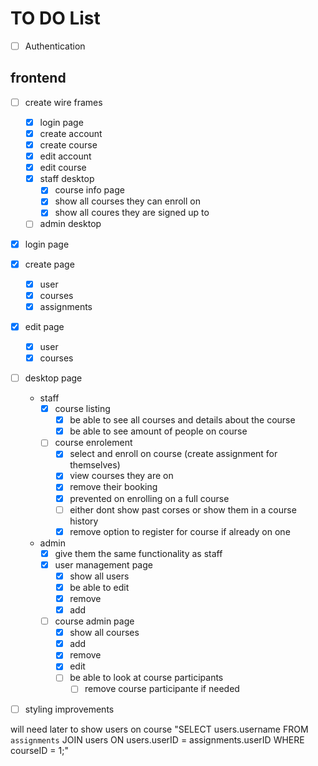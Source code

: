 <h1>TO DO List</h1>

- [ ] Authentication

<h2>frontend</h2>

- [ ] create wire frames
  - [x] login page
  - [x] create account
  - [x] create course
  - [x] edit account
  - [x] edit course
  - [x] staff desktop
    - [x] course info page
    - [x] show all courses they can enroll on
    - [x] show all coures they are signed up to
  - [ ] admin desktop
- [x] login page
- [x] create page
  - [x] user
  - [x] courses
  - [x] assignments
- [x] edit page
  - [x] user
  - [x] courses
- [ ] desktop page

  - staff
    - [x] course listing
      - [x] be able to see all courses and details about the course
      - [x] be able to see amount of people on course
    - [ ] course enrolement
      - [x] select and enroll on course (create assignment for themselves)
      - [x] view courses they are on
      - [x] remove their booking
      - [x] prevented on enrolling on a full course
      - [ ] either dont show past corses or show them in a course history
      - [x] remove option to register for course if already on one
  - admin
    - [x] give them the same functionality as staff
    - [x] user management page
      - [x] show all users
      - [x] be able to edit
      - [x] remove
      - [x] add
    - [ ] course admin page
      - [x] show all courses
      - [x] add
      - [x] remove
      - [x] edit
      - [ ] be able to look at course participants
        - [ ] remove course participante if needed

- [ ] styling improvements

will need later to show users on course "SELECT users.username FROM `assignments` JOIN users ON users.userID = assignments.userID WHERE courseID = 1;"
